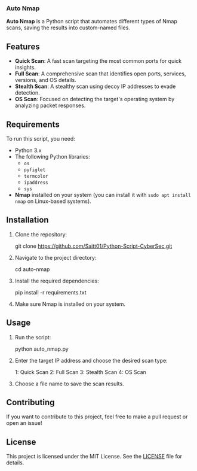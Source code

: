 ### Auto Nmap ###

**Auto Nmap** is a Python script that automates different types of Nmap scans, saving the results into custom-named files.

## Features

- **Quick Scan**: A fast scan targeting the most common ports for quick insights.
- **Full Scan**: A comprehensive scan that identifies open ports, services, versions, and OS details.
- **Stealth Scan**: A stealthy scan using decoy IP addresses to evade detection.
- **OS Scan**: Focused on detecting the target's operating system by analyzing packet responses.

## Requirements

To run this script, you need:

- Python 3.x
- The following Python libraries:
  - `os`
  - `pyfiglet`
  - `termcolor`
  - `ipaddress`
  - `sys`
- **Nmap** installed on your system (you can install it with `sudo apt install nmap` on Linux-based systems).

## Installation

1. Clone the repository:

   git clone https://github.com/Saitt01/Python-Script-CyberSec.git


2. Navigate to the project directory:

    cd auto-nmap

3. Install the required dependencies:

    pip install -r requirements.txt

4. Make sure Nmap is installed on your system.

## Usage

1. Run the script:

    python auto_nmap.py

2. Enter the target IP address and choose the desired scan type:

    1: Quick Scan
    2: Full Scan
    3: Stealth Scan
    4: OS Scan

3. Choose a file name to save the scan results.

## Contributing

If you want to contribute to this project, feel free to make a pull request or open an issue!

## License

This project is licensed under the MIT License. See the [LICENSE](LICENSE.txt) file for details.